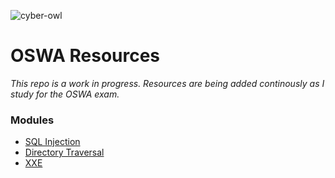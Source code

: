 ![cyber-owl](https://github.com/user-attachments/assets/1f2e207e-dc24-4f9d-94ff-719b9e5b8574)

# OSWA Resources
*This repo is a work in progress. Resources are being added continously as I study for the OSWA exam.*

### Modules
- [SQL Injection](/modules/sql_injection.md)
- [Directory Traversal](/modules/directory_traversal.md)
- [XXE](/modules/XXE.md)
